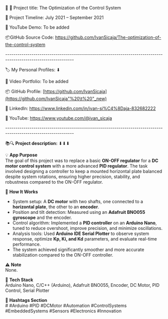 🧾 🎯 Project title: The Optimization of the Control System

📅 Project Timeline: July 2021 – September 2021

🎥 YouTube Demo: To be added

📦GitHub Source Code: <https://github.com/IvanSicaja/The-optimization-of-the-control-system>

\----------------------------------------------------------------------------------------------------------------

🏷️ My Personal Profiles: ⬇︎

🎥 Video Portfolio: To be added

📦 GitHub Profile: [https://github.com/IvanSicaja](https://github.com/IvanSicaja"%20\t%20"_new)

🔗 LinkedIn: <https://www.linkedin.com/in/ivan-si%C4%8Daja-832682222>

🎥 YouTube: <https://www.youtube.com/@ivan_sicaja>

\----------------------------------------------------------------------------------------------------------------

📚🔍 **Project description:** ⬇︎⬇︎⬇︎

💡 **App Purpose**  
The goal of this project was to replace a basic **ON-OFF regulator** for a **DC motor control system** with a more advanced **PID regulator**. The task involved designing a controller to keep a mounted horizontal plate balanced despite system rotations, ensuring higher precision, stability, and robustness compared to the ON-OFF regulator.

🧠 **How It Works**

- System setup: A **DC motor** with two shafts, one connected to a **horizontal plate**, the other to an **encoder**.
- Position and tilt detection: Measured using an **Adafruit BNO055 gyroscope** and the encoder.
- Control algorithm: Implemented a **PID controller** on an **Arduino Nano**, tuned to reduce overshoot, improve precision, and minimize oscillations.
- Analysis tools: Used **Arduino IDE Serial Plotter** to observe system response, optimize **Kp, Ki, and Kd** parameters, and evaluate real-time performance.
- The system achieved significantly smoother and more accurate stabilization compared to the ON-OFF controller.

⚠️ **Note**  
None.

🔧 **Tech Stack**  
Arduino Nano, C/C++ (Arduino), Adafruit BNO055, Encoder, DC Motor, PID Control, Serial Plotter

📣 **Hashtags Section**  
\# #Arduino #PID #DCMotor #Automation #ControlSystems #EmbeddedSystems #Sensors #Electronics #Innovation
